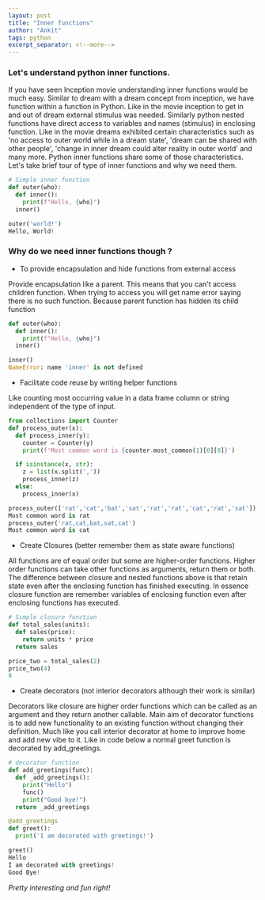 ```yaml
---
layout: post
title: "Inner functions"
author: "Ankit"
tags: python
excerpt_separator: <!--more-->
---
```


### Let's understand python inner functions.<!--more-->

If you have seen Inception movie understanding inner functions would be much easy. Similar to dream with a dream concept from inception, we have function within a function in Python. Like in the movie inception to get in and out of dream external stimulus was needed. Similarly python nested functions have direct access to variables and names (stimulus) in enclosing function. Like in the movie dreams exhibited certain characteristics such as 'no access to outer world while in a dream state', 'dream can be shared with other people', 'change in inner dream could alter reality in outer world' and many more. Python inner functions share some of those characteristics. Let's take brief tour of type of inner functions and why we need them.

```python
# Simple inner function
def outer(who):
  def inner():
    print(f"Hello, {who}")
  inner()

outer('world!')
Hello, World!
```

### Why do we need inner functions though ?

+ To provide encapsulation and hide functions from external access

Provide encapsulation like a parent. This means that you can't access children function. When trying to access you will get name error saying there is no such function. Because parent function has hidden its child function

```python
def outer(who):
  def inner():
    print(f"Hello, {who}")
  inner() 

inner()
NameError: name 'inner' is not defined
```

+ Facilitate code reuse by writing helper functions

Like counting most occurring value in a data frame column or string independent of the type of input.

```python
from collections import Counter
def process_outer(x):
  def process_inner(y):
    counter = Counter(y)
    print(f'Most common word is {counter.most_common(1)[0][0]}')   

  if isinstance(x, str):
    z = list(x.split(','))
    process_inner(z)
  else:
    process_inner(x)   

process_outer(['rat','cat','bat','sat','rat','rat','cat','rat','sat'])
Most common word is rat
process_outer('rat,cat,bat,sat,cat')
Most common word is cat
```

+ Create Closures (better remember them as state aware functions)

All functions are of equal order but some are higher-order functions. Higher order functions can take other functions as arguments, return them or both. The difference between closure and nested functions above is that retain state even after the enclosing function has finished executing. In essence closure function are remember variables of enclosing function even after enclosing functions has executed.

```python
# Simple closure function
def total_sales(units):
  def sales(price):
    return units * price
  return sales

price_two = total_sales(2)
price_two(4)
8
```

+ Create decorators (not interior decorators although their work is similar)

Decorators like closure are higher order functions which can be called as an argument and they return another callable. Main aim of decorator functions is to add new functionality to an existing function without changing their definition. Much like you call interior decorator at home to improve home and add new vibe to it. Like in code below a normal greet function is decorated by add_greetings.

```python
# decorator function
def add_greetings(func):
  def _add_greetings():
    print("Hello")
    func()
    print("Good bye!")
  return _add_greetings

@add_greetings
def greet():
  print('I am decorated with greetings!')

greet()
Hello
I am decorated with greetings!
Good Bye!
```

*Pretty interesting and fun right!*